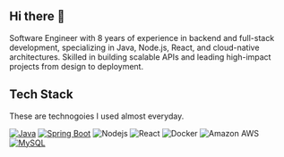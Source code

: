 
## Hi there 👋
Software Engineer with 8 years of experience in backend and full-stack development, specializing in Java, Node.js, React, and cloud-native architectures.
Skilled in building scalable APIs and leading high-impact projects from design to deployment. 

## Tech Stack
These are technogoies I used almost everyday.

[![Java](https://img.shields.io/badge/Java-%23ED8B00.svg?logo=openjdk&logoColor=white)](#)
[![Spring Boot](https://img.shields.io/badge/Spring%20Boot-6DB33F?logo=springboot&logoColor=fff)](#)
![Nodejs](https://img.shields.io/badge/Node.js-43853D?logo=node.js&logoColor=white)
![React](https://img.shields.io/badge/React-20232A?logo=react&logoColor=61DAFB)
![Docker](https://img.shields.io/badge/-Docker-2496ED?logo=docker&logoColor=white)
![Amazon AWS](https://img.shields.io/badge/Amazon%20AWS-232F3E?logo=amazon-aws)
[![MySQL](https://img.shields.io/badge/MySQL-4479A1?logo=mysql&logoColor=fff)](#)

